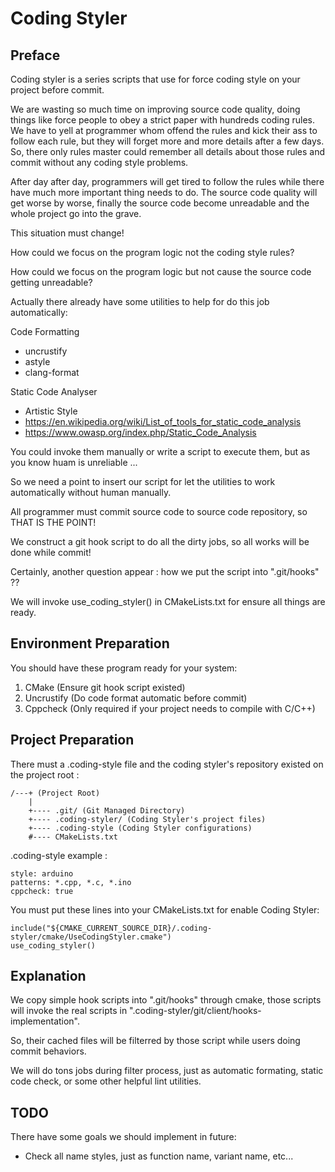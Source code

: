 # Coding Styler

## Preface
Coding styler is a series scripts that use for force coding style on your project before commit.

We are wasting so much time on improving source code quality, doing things like force people to obey a strict paper with hundreds coding rules. We have to yell at programmer whom offend the rules and kick their ass to follow each rule, but they will forget more and more details after a few days. So, there only rules master could remember all details about those rules and commit without any coding style problems. 

After day after day, programmers will get tired to follow the rules while there have much more important thing needs to do. The source code quality will get worse by worse, finally the source code become unreadable and the whole project go into the grave.

This situation must change! 

How could we focus on the program logic not the coding style rules? 

How could we focus on the program logic but not cause the source code getting unreadable?

Actually there already have some utilities to help for do this job automatically:

Code Formatting
* uncrustify 
* astyle
* clang-format

Static Code Analyser
* Artistic Style
* https://en.wikipedia.org/wiki/List_of_tools_for_static_code_analysis
* https://www.owasp.org/index.php/Static_Code_Analysis

You could invoke them manually or write a script to execute them, but as you know huam is unreliable ...

So we need a point to insert our script for let the utilities to work automatically without human manually.

All programmer must commit source code to source code repository, so THAT IS THE POINT!

We construct a git hook script to do all the dirty jobs, so all works will be done while commit!

Certainly, another question appear : how we put the script into ".git/hooks" ??

We will invoke use_coding_styler() in CMakeLists.txt for ensure all things are ready. 

## Environment Preparation
You should have these program ready for your system:

1. CMake (Ensure git hook script existed)
1. Uncrustify (Do code format automatic before commit)
1. Cppcheck (Only required if your project needs to compile with C/C++)

## Project Preparation
There must a .coding-style file and the coding styler's repository existed on the project root : 

    /---+ (Project Root)
        |
        +---- .git/ (Git Managed Directory)
        +---- .coding-styler/ (Coding Styler's project files)
        +---- .coding-style (Coding Styler configurations)
        #---- CMakeLists.txt
        

.coding-style example :

    style: arduino
    patterns: *.cpp, *.c, *.ino
    cppcheck: true
    
You must put these lines into your CMakeLists.txt for enable Coding Styler:

    include("${CMAKE_CURRENT_SOURCE_DIR}/.coding-styler/cmake/UseCodingStyler.cmake")
    use_coding_styler()
    
## Explanation
We copy simple hook scripts into ".git/hooks" through cmake, those scripts will invoke the real scripts in ".coding-styler/git/client/hooks-implementation". 

So, their cached files will be filterred by those script while users doing commit behaviors.

We will do tons jobs during filter process, just as automatic formating, static code check, or some other helpful lint utilities.   


## TODO

There have some goals we should implement in future:

* Check all name styles, just as function name, variant name, etc...

